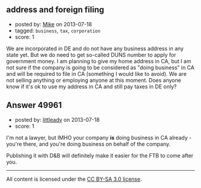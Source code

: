 ## address and foreign filing

- posted by: [Mike](https://stackexchange.com/users/-1/27052-mike) on 2013-07-18
- tagged: `business`, `tax`, `corporation`
- score: 1

We are incorporated in DE and do not have any business address in any state yet.
But we do need to get so-called DUNS number to apply for government money. I am planning to give my home address in CA, but I am not sure if the company is going to be considered as "doing business" in CA and will be required to file in CA (something I would like to avoid). We are not selling anything or employing anyone at this moment. Does anyone know if it's ok to use my address in CA and still pay taxes in DE only?


## Answer 49961

- posted by: [littleadv](https://stackexchange.com/users/-1/13808-littleadv) on 2013-07-18
- score: 1

I'm not a lawyer, but IMHO your company **is** doing business in CA already - you're there, and you're doing business on behalf of the company.

Publishing it with D&B will definitely make it easier for the FTB to come after you.



---

All content is licensed under the [CC BY-SA 3.0 license](https://creativecommons.org/licenses/by-sa/3.0/).
